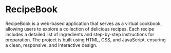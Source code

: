 # RecipeBook
RecipeBook is a web-based application that serves as a virtual cookbook, allowing users to explore a collection of delicious recipes. Each recipe includes a detailed list of ingredients and step-by-step instructions for preparation. The project is built using HTML, CSS, and JavaScript, ensuring a clean, responsive, and interactive design.
